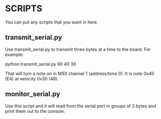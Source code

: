 # SCRIPTS

You can put any scripts that you want in here.

## transmit_serial.py

Use transmit_serial.py to transmit three bytes at a time to the board.
For example:

python transmit_serial.py 90 40 30

That will turn a note on in MIDI channel 1 (address/tone
0). It is note 0x40 (E4) at velocity 0x30 (48).

## monitor_serial.py

Use this script and it will read from the serial port in groups of 3
bytes and print them out to the console.
